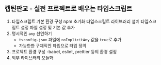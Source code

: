 ## 캡틴판교 - 실전 프로젝트로 배우는 타입스크립트 


1. 타입스크립트 기본 환경 구성
    npm 초기화
    타입스크립트 라이브러리 설치
    타입스크립트 설정 파일 설정 및 기본 값 추가
2. 명시적인 `any` 선언하기
    - `tsconfig.json` 파일에 `noImplicitAny` 값을 `true`로 추가
    - 가능한한 구체적인 타입으로 타입 정의
3. 프로젝트 환경 구성
    -babel, eslint, prettier 등의 환경 설정
4. 외부 라이브러리 모듈화
    